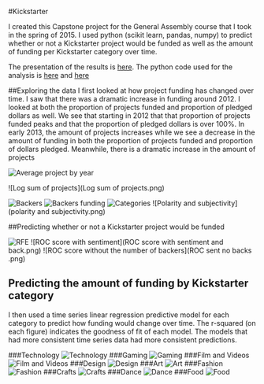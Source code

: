 #Kickstarter


I created this Capstone project for the General Assembly course that I took in the spring of 2015.  I used python (scikit learn, pandas, numpy) to predict whether or not a Kickstarter project would be funded as well as the amount of funding per Kickstarter category over time. 

The presentation of the results is [here](Kickstarter%20presentation.pdf).
The python code used for the analysis is [here](kickstarter.py) and [here](need.py)

##Exploring the data
I first looked at how project funding has changed over time.  I saw that there was a dramatic increase in funding around 2012.  I looked at both the proportion of projects funded and proportion of pledged dollars as well.  We see that starting in 2012 that that proportion of projects funded peaks and that the proportion of pledged dollars is over 100%.  In early 2013, the amount of projects increases while we see a decrease in the amount of funding in both the proportion of projects funded and proportion of dollars pledged.  Meanwhile, there is a dramatic increase in the amount of projects

![Average project by year](ave_project_year_graph.png)

![Log sum of projects](Log sum of projects.png)

![Backers](backers.png)
![Backers funding](backers_funding.png)
![Categories](Categories.png)
![Polarity and subjectivity](polarity and subjectivity.png)

##Predicting whether or not a Kickstarter project would be funded

![RFE](RFE.png)
![ROC score with sentiment](ROC score with sentiment and back.png)
![ROC score without the number of backers](ROC sent no backs .png)

## Predicting the amount of funding by Kickstarter category
I then used a time series linear regression predictive model for each category to predict how funding would change over time.  The r-squared (on each figure) indicates the goodness of fit of each model.  The models that had more consistent time series data had more consistent predictions.

###Technology
![Technology](technology_prediction.png)
###Gaming
![Gaming](games2_prediction.png)
###Film and Videos
![Film and Videos](film_and_videos_prediction.png)
###Design
![Design](design_prediction.png)
###Art
![Art](Art_prediction.png)
###Fashion
![Fashion](fashion_prediction.png)
###Crafts
![Crafts](Crafts_prediction.png)
###Dance
![Dance](Dance_prediction.png)
###Food
![Food](Food_prediction.png)

